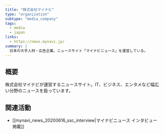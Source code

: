 ```yaml
---
title: "株式会社マイナビ"
type: "organization"
subtype: "media_company"
tags:
  - media
  - japan
links:
  - https://news.mynavi.jp/
summary: |
  日本の大手人材・広告企業。ニュースサイト「マイナビニュース」を運営している。
---
```

## 概要
株式会社マイナビが運営するニュースサイト。IT、ビジネス、エンタメなど幅広い分野のニュースを扱っています。

## 関連活動
- [[mynavi_news_20200616_ssc_interview|マイナビニュース インタビュー掲載]]
